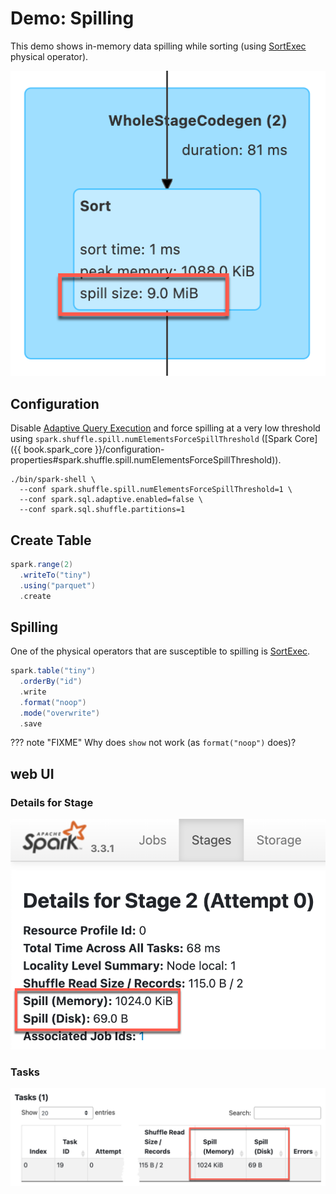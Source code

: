 # Demo: Spilling

This demo shows in-memory data spilling while sorting (using [SortExec](../physical-operators/SortExec.md) physical operator).

![Spilling in Sort Physical Operator](../images/sort-spill.png)

## Configuration

Disable [Adaptive Query Execution](../adaptive-query-execution/index.md) and force spilling at a very low threshold using `spark.shuffle.spill.numElementsForceSpillThreshold` ([Spark Core]({{ book.spark_core }}/configuration-properties#spark.shuffle.spill.numElementsForceSpillThreshold)).

```shell
./bin/spark-shell \
  --conf spark.shuffle.spill.numElementsForceSpillThreshold=1 \
  --conf spark.sql.adaptive.enabled=false \
  --conf spark.sql.shuffle.partitions=1
```

## Create Table

```scala
spark.range(2)
  .writeTo("tiny")
  .using("parquet")
  .create
```

## Spilling

One of the physical operators that are susceptible to spilling is [SortExec](../physical-operators/SortExec.md).

```scala
spark.table("tiny")
  .orderBy("id")
  .write
  .format("noop")
  .mode("overwrite")
  .save
```

??? note "FIXME"
    Why does `show` not work (as `format("noop")` does)?

## web UI

### Details for Stage

![Details for Stage](../images/demo-spill-webui-details-for-stage.png)

### Tasks

![Details for Stage: Tasks](../images/demo-spill-webui-details-for-stage-tasks.png)
